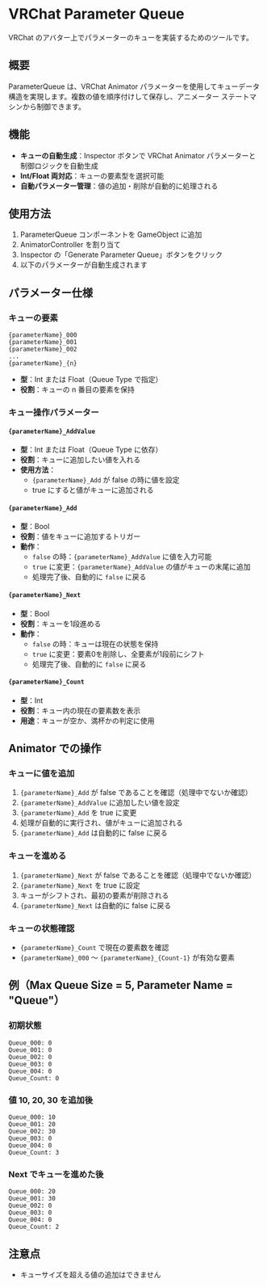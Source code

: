 # VRChat Parameter Queue

VRChat のアバター上でパラメーターのキューを実装するためのツールです。

## 概要

ParameterQueue は、VRChat Animator パラメーターを使用してキューデータ構造を実現します。複数の値を順序付けして保存し、アニメーター ステートマシンから制御できます。

## 機能

- **キューの自動生成**：Inspector ボタンで VRChat Animator パラメーターと制御ロジックを自動生成
- **Int/Float 両対応**：キューの要素型を選択可能
- **自動パラメーター管理**：値の追加・削除が自動的に処理される

## 使用方法

1. ParameterQueue コンポーネントを GameObject に追加
2. AnimatorController を割り当て
3. Inspector の「Generate Parameter Queue」ボタンをクリック
4. 以下のパラメーターが自動生成されます

## パラメーター仕様

### キューの要素

```
{parameterName}_000
{parameterName}_001
{parameterName}_002
...
{parameterName}_{n}
```

- **型**：Int または Float（Queue Type で指定）
- **役割**：キューの n 番目の要素を保持

### キュー操作パラメーター

#### `{parameterName}_AddValue`

- **型**：Int または Float（Queue Type に依存）
- **役割**：キューに追加したい値を入れる
- **使用方法**：
  - `{parameterName}_Add` が false の時に値を設定
  - true にすると値がキューに追加される

#### `{parameterName}_Add`

- **型**：Bool
- **役割**：値をキューに追加するトリガー
- **動作**：
  - `false` の時：`{parameterName}_AddValue` に値を入力可能
  - `true` に変更：`{parameterName}_AddValue` の値がキューの末尾に追加
  - 処理完了後、自動的に `false` に戻る

#### `{parameterName}_Next`

- **型**：Bool
- **役割**：キューを1段進める
- **動作**：
  - `false` の時：キューは現在の状態を保持
  - `true` に変更：要素0を削除し、全要素が1段前にシフト
  - 処理完了後、自動的に `false` に戻る

#### `{parameterName}_Count`

- **型**：Int
- **役割**：キュー内の現在の要素数を表示
- **用途**：キューが空か、満杯かの判定に使用

## Animator での操作

### キューに値を追加

1. `{parameterName}_Add` が false であることを確認（処理中でないか確認）
2. `{parameterName}_AddValue` に追加したい値を設定
3. `{parameterName}_Add` を true に変更
4. 処理が自動的に実行され、値がキューに追加される
5. `{parameterName}_Add` は自動的に false に戻る

### キューを進める

1. `{parameterName}_Next` が false であることを確認（処理中でないか確認）
2. `{parameterName}_Next` を true に設定
3. キューがシフトされ、最初の要素が削除される
4. `{parameterName}_Next` は自動的に false に戻る

### キューの状態確認

- `{parameterName}_Count` で現在の要素数を確認
- `{parameterName}_000` 〜 `{parameterName}_{Count-1}` が有効な要素

## 例（Max Queue Size = 5, Parameter Name = "Queue"）

### 初期状態

```
Queue_000: 0
Queue_001: 0
Queue_002: 0
Queue_003: 0
Queue_004: 0
Queue_Count: 0
```

### 値 10, 20, 30 を追加後

```
Queue_000: 10
Queue_001: 20
Queue_002: 30
Queue_003: 0
Queue_004: 0
Queue_Count: 3
```

### Next でキューを進めた後

```
Queue_000: 20
Queue_001: 30
Queue_002: 0
Queue_003: 0
Queue_004: 0
Queue_Count: 2
```

## 注意点

- キューサイズを超える値の追加はできません
